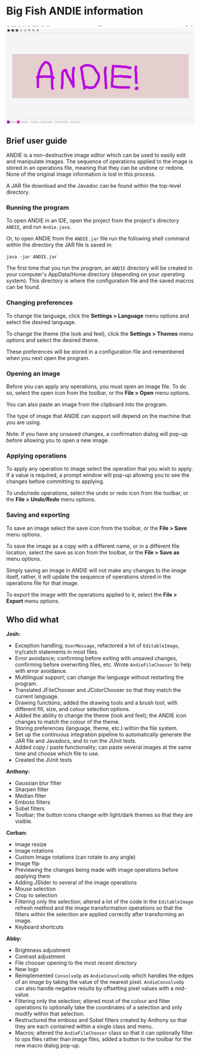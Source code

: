 # Big Fish ANDIE information

![A screenshot of the software called ANDIE in action!](ANDIE-screenshot.png)


## Brief user guide

ANDIE is a non-destructive image editor which can be used to easily edit and manipulate images. The sequence of operations applied to the image is stored in an operations file, meaning that they can be undone or redone. None of the original image information is lost in this process. 

A JAR file download and the Javadoc can be found within the top-level directory.


### Running the program
To open ANDIE in an IDE, open the project from the project's directory `ANDIE`, and run `Andie.java`.

Or, to open ANDIE from the `ANDIE.jar` file run the following shell command within the directory the JAR file is saved in:

`java -jar ANDIE.jar`

The first time that you run the program, an `ANDIE` directory will be created in your computer's AppData/Home directory (depending on your operating system). This directory is where the configuration file and the saved macros can be found.


### Changing preferences
To change the language, click the **Settings > Language** menu options and select the desired language. 

To change the theme (the look and feel), click the **Settings > Themes** menu options and select the desired theme.

These preferences will be stored in a configuration file and remembered when you next open the program.


### Opening an image
Before you can apply any operations, you must open an image file. To do so, select the open icon from the toolbar, or the **File > Open** menu options. 

You can also paste an image from the clipboard into the program. 

The type of image that ANDIE can support will depend on the machine that you are using. 

Note: if you have any unsaved changes, a confirmation dialog will pop-up before allowing you to open a new image.

### Applying operations
To apply any operation to image select the operation that you wish to apply. If a value is required, a prompt window will pop-up allowing you to see the changes before committing to applying. 

To undo/redo operations, select the undo or redo icon from the toolbar, or the **File > *Undo/Redo*** menu options. 

### Saving and exporting
To save an image select the save icon from the toolbar, or the **File > Save** menu options. 

To save the image as a copy with a different name, or in a different file location, select the save as icon from the toolbar, or the **File > Save as** menu options.

Simply saving an image in ANDIE will not make any changes to the image itself, rather, it will update the sequence of operations stored in the operations file for that image. 

To export the image with the operations applied to it, select the **File > Export** menu options. 


## Who did what

**Josh:**
* Exception handling; `UserMessage`, refactored a lot of `EditableImage`, try/catch statements in most files.
* Error avoidance; confirming before exiting with unsaved changes, confirming before overwriting files, etc. Wrote `AndieFileChooser` to help with error avoidance.
* Multilingual support; can change the language without restarting the program.
* Translated JFileChooser and JColorChooser so that they match the current language.
* Drawing functions; added the drawing tools and a brush tool, with different fill, size, and colour selection options.
* Added the ability to change the theme (look and feel); the ANDIE icon changes to match the colour of the theme.
* Storing preferences (language, theme, etc.) within the file system.
* Set up the continuous integration pipeline to automatically generate the JAR file and Javadocs, and to run the JUnit tests.
* Added copy / paste functionality; can paste several images at the same time and choose which file to use.
* Created the JUnit tests

**Anthony:**
* Gaussian blur filter
* Sharpen filter
* Median filter 
* Emboss filters
* Sobel filters
* Toolbar; the button icons change with light/dark themes so that they are visible.

**Corban:**
* Image resize
* Image rotations
* Custom Image rotations (can rotate to any angle)
* Image flip
* Previewing the changes being made with image operations before applying them
* Adding JSlider to several of the image operations
* Mouse selection
* Crop to selection
* Filtering only the selection; altered a lot of the code in the `EditableImage` refresh method and the image transformation operations so that the filters within the selection are applied correctly after transforming an image. 
* Keyboard shortcuts

**Abby:**
* Brightness adjustment
* Contrast adjustment
* File chooser opening to the most recent directory
* New logo
* Reimplemented `ConvolveOp` as `AndieConvolveOp` which handles the edges of an image by taking the value of the nearest pixel. `AndieConvolveOp` can also handle negative results by offsetting pixel values with a mid-value. 
* Filtering only the selection; altered most of the colour and filter operations to optionally take the coordinates of a selection and only modify within that selection.
* Restructured the emboss and Sobel filters created by Anthony so that they are each contained within a single class and menu. 
* Macros; altered the `AndieFileChooser` class so that it can optionally filter to ops files rather than image files, added a button to the toolbar for the new macro dialog pop-up. 
